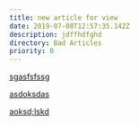 ```yaml
---
title: new article for view
date: 2019-07-08T12:57:35.142Z
description: jdffhdfghd
directory: Bad Articles
priority: 0
---
```

[sgasfsfssg](/new-article-for-view)

[asdoksdas](/case-to-test)

[aoksd;lskd](/new-article-for-view/case-to-test)
